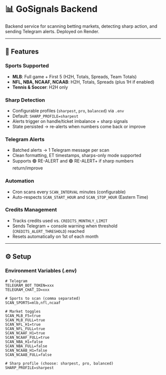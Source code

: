# 📊 GoSignals Backend

Backend service for scanning betting markets, detecting sharp action, and sending Telegram alerts. Deployed on Render.

---

## 🚀 Features

### Sports Supported
- **MLB**: Full game + First 5 (H2H, Totals, Spreads, Team Totals)
- **NFL, NBA, NCAAF, NCAAB**: H2H, Totals, Spreads (plus 1H if enabled)
- **Tennis & Soccer**: H2H only

### Sharp Detection
- Configurable profiles (`sharpest`, `pro`, `balanced`) via `.env`
- Default: `SHARP_PROFILE=sharpest`
- Alerts trigger on handle/ticket imbalance + sharp signals
- State persisted → re-alerts when numbers come back or improve

### Telegram Alerts
- Batched alerts → 1 Telegram message per scan
- Clean formatting, ET timestamps, sharps-only mode supported
- Supports 🟢 RE-ALERT and 🟢 RE-ALERT+ if sharp numbers return/improve

### Automation
- Cron scans every `SCAN_INTERVAL` minutes (configurable)
- Auto-respects `SCAN_START_HOUR` and `SCAN_STOP_HOUR` (Eastern Time)

### Credits Management
- Tracks credits used vs. `CREDITS_MONTHLY_LIMIT`
- Sends Telegram + console warning when threshold (`CREDITS_ALERT_THRESHOLD`) reached
- Resets automatically on 1st of each month

---

## ⚙️ Setup

### Environment Variables (.env)

```env
# Telegram
TELEGRAM_BOT_TOKEN=xxx
TELEGRAM_CHAT_ID=xxx

# Sports to scan (comma separated)
SCAN_SPORTS=mlb,nfl,ncaaf

# Market toggles
SCAN_MLB_F5=true
SCAN_MLB_FULL=true
SCAN_NFL_H1=true
SCAN_NFL_FULL=true
SCAN_NCAAF_H1=true
SCAN_NCAAF_FULL=true
SCAN_NBA_H1=false
SCAN_NBA_FULL=false
SCAN_NCAAB_H1=false
SCAN_NCAAB_FULL=false

# Sharp profile (choose: sharpest, pro, balanced)
SHARP_PROFILE=sharpest
